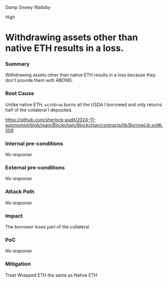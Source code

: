 Damp Snowy Wallaby

High

# Withdrawing assets other than native ETH results in a loss.

### Summary

Withdrawing assets other than native ETH results in a loss because they don't provide them with ABOND.

### Root Cause

Unlike native ETH, `withDraw` burns all the USDA I borrowed and only returns half of the collateral I deposited.

https://github.com/sherlock-audit/2024-11-autonomint/blob/main/Blockchain/Blockchian/contracts/lib/BorrowLib.sol#L509

### Internal pre-conditions

_No response_

### External pre-conditions

_No response_

### Attack Path

_No response_

### Impact

The borrower loses part of the collateral.

### PoC

_No response_

### Mitigation

Treat Wrapped ETH the same as Native ETH